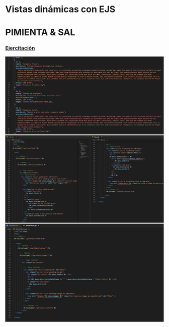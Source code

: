 # Vistas dinámicas con EJS
# PIMIENTA & SAL

### [Ejercitación](/git/ejercitacion.pdf)

![1](/git/1.gif)
![2](/git/2.png)
![3](/git/3.png) 
